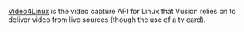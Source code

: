 [Video4Linux](http://linuxtv.org/v4lwiki/index.php/Main_Page) is the video capture API for Linux that Vusion relies on to deliver video from live sources (though the use of a tv card).